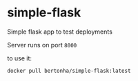 # simple-flask
Simple flask app to test deployments

Server runs on port `8000`

to use it:
```
docker pull bertonha/simple-flask:latest
```
